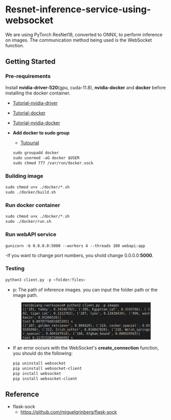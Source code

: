 # Resnet-inference-service-using-websocket
We are using PyTorch ResNet18, converted to ONNX, to perform inference on images. The communication method being used is the WebSocket function.

## Getting Started

### Pre-requirements
Install **nvidia-driver-520**(gpu, cuda-11.8), **nvidia-docker** and **docker** before installing the docker container.

- [Tutorial-nvidia-driver](https://docs.nvidia.com/datacenter/tesla/tesla-installation-notes/index.html)

- [Tutorial-docker](https://docs.docker.com/engine/install/ubuntu/)

- [Tutorial-nvidia-docker](https://docs.nvidia.com/datacenter/cloud-native/container-toolkit/install-guide.html#docker)

- **Add docker to sudo group** 
    - [Tutourial](https://docs.docker.com/engine/install/linux-postinstall/)
    ``` 
    sudo groupadd docker
    sudo usermod -aG docker $USER
    sudo chmod 777 /var/run/docker.sock
    ```

### Building image
```shell
sudo chmod u+x ./docker/*.sh
sudo ./docker/build.sh
```

### Run docker container
```shell
sudo chmod u+x ./docker/*.sh
sudo ./docker/run.sh
```

### Run webAPI service

```shell
gunicorn -b 0.0.0.0:5000 --workers 4 --threads 100 webapi:app
```
-If you want to change port numbers, you shold change 0.0.0.0:**5000**.

### Testing
```python
python3 client.py -p <folder/files>
```
- p: The path of inference images. you can input the folder path or the image path.
<div align="center">
  <img width="80%" height="80%" src="docs/result.png">
</div>

- If an error occurs with the WebSocket's **create_connection** function, you should do the following:
  ```shell
  pip uninstall websocket
  pip uninstall websocket-client
  pip install websocket
  pip install websocket-client
  ```

## Reference
- flask-sock
    - https://github.com/miguelgrinberg/flask-sock